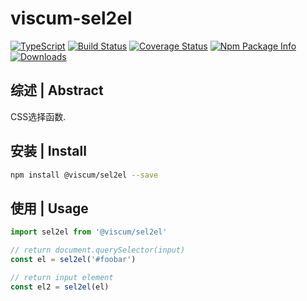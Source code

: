 # viscum-sel2el

[![TypeScript](https://img.shields.io/badge/lang-typescript-blue.svg)](https://www.tslang.cn/) [![Build Status](https://travis-ci.org/yusangeng/viscum-sel2el.svg?branch=master)](https://travis-ci.org/yusangeng/viscum-sel2el) [![Coverage Status](https://coveralls.io/repos/github/yusangeng/viscum-sel2el/badge.svg?branch=master)](https://coveralls.io/github/yusangeng/viscum-sel2el?branch=master) [![Npm Package Info](https://badge.fury.io/js/viscum-sel2el.svg)](https://www.npmjs.com/package/viscum-sel2el) [![Downloads](https://img.shields.io/npm/dw/viscum-sel2el.svg?style=flat)](https://www.npmjs.com/package/viscum-sel2el)

## 综述 | Abstract

CSS选择函数.

## 安装 | Install

``` bash
npm install @viscum/sel2el --save
```

## 使用 | Usage

``` ts
import sel2el from '@viscum/sel2el'

// return document.querySelector(input)
const el = sel2el('#foobar')

// return input element
const el2 = sel2el(el)
```
